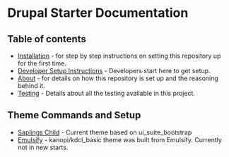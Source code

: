 # Drupal Starter Documentation

## Table of contents

- [Installation](INSTALLATION.md) - for step by step instructions on
setting this repository up for the first time.
- [Developer Setup Instructions](DEVELOP.md) - Developers start here to get
 setup.
- [About](ABOUT.md) - for details on how this repository is set up and the
reasoning behind it.
- [Testing](TESTING.md) - Details about all the testing available in this
project.


## Theme Commands and Setup
- [Saplings Child](SAPLINGS_THEME.md) - Current theme based on
ui_suite_bootstrap
- [Emulsify](EMULSIFY.md) - kanopi/kdcl_basic theme was built from
Emulsify. Currently not in new starts.
